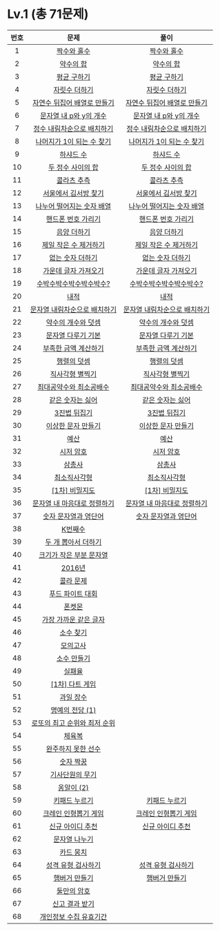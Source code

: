 # Lv.1 (총 71문제)


| 번호 | 문제 | 풀이 |
|:---:|:---:|:---:|
|1|[짝수와 홀수](https://school.programmers.co.kr/learn/courses/30/lessons/12937)|[짝수와 홀수](https://github.com/kzh4295/Programmers_Algorithm/blob/master/Lv1/%EC%A7%9D%EC%88%98%EC%99%80%20%ED%99%80%EC%88%98.md)|
|2|[약수의 합](https://school.programmers.co.kr/learn/courses/30/lessons/12928)|[약수의 합](https://github.com/kzh4295/Programmers_Algorithm/blob/master/Lv1/%EC%95%BD%EC%88%98%EC%9D%98%ED%95%A9.md)|
|3|[평균 구하기]()|[평균 구하기]()|
|4|[자릿수 더하기]()|[자릿수 더하기]()|
|5|[자연수 뒤집어 배열로 만들기]()|[자연수 뒤집어 배열로 만들기]()|
|6|[문자열 내 p와 y의 개수]()|[문자열 내 p와 y의 개수]()|
|7|[정수 내림차순으로 배치하기]()|[정수 내림차순으로 배치하기]()|
|8|[나머지가 1이 되는 수 찾기]()|[나머지가 1이 되는 수 찾기]()|
|9|[하샤드 수]()|[하샤드 수]()|
|10|[두 정수 사이의 합]()|[두 정수 사이의 합]()|
|11|[콜라츠 추측]()|[콜라츠 추측]()|
|12|[서울에서 김서방 찾기]()|[서울에서 김서방 찾기]()|
|13|[나누어 떨어지는 숫자 배열]()|[나누어 떨어지는 숫자 배열]()|
|14|[핸드폰 번호 가리기]()|[핸드폰 번호 가리기]()|
|15|[음양 더하기]()|[음양 더하기]()|
|16|[제일 작은 수 제거하기]()|[제일 작은 수 제거하기]()|
|17|[없는 숫자 더하기]()|[없는 숫자 더하기]()|
|18|[가운데 글자 가져오기]()|[가운데 글자 가져오기]()|
|19|[수박수박수박수박수박수?]()|[수박수박수박수박수박수?]()|
|20|[내적]()|[내적]()|
|21|[문자열 내림차순으로 배치하기]()|[문자열 내림차순으로 배치하기]()|
|22|[약수의 개수와 덧셈]()|[약수의 개수와 덧셈]()|
|23|[문자열 다루기 기본]()|[문자열 다루기 기본]()|
|24|[부족한 금액 계산하기]()|[부족한 금액 계산하기]()|
|25|[행렬의 덧셈]()|[행렬의 덧셈]()|
|26|[직사각형 별찍기]()|[직사각형 별찍기]()|
|27|[최대공약수와 최소공배수]()|[최대공약수와 최소공배수]()|
|28|[같은 숫자는 싫어]()|[같은 숫자는 싫어]()|
|29|[3진법 뒤집기]()|[3진법 뒤집기]()|
|30|[이상한 문자 만들기]()|[이상한 문자 만들기]()|
|31|[예산]()|[예산]()|
|32|[시저 암호]()|[시저 암호]()|
|33|[삼총사]()|[삼총사]()|
|34|[최소직사각형]()|[최소직사각형]()|
|35|[[1차] 비밀지도]()|[[1차] 비밀지도]()|
|36|[문자열 내 마음대로 정렬하기]()|[문자열 내 마음대로 정렬하기]()|
|37|[숫자 문자열과 영단어]()|[숫자 문자열과 영단어]()|
|38|[K번째수]()|[]()|
|39|[두 개 뽑아서 더하기]()|[]()|
|40|[크기가 작은 부분 문자열]()|[]()|
|41|[2016년]()|[]()|
|42|[콜라 문제]()|[]()|
|43|[푸드 파이트 대회]()|[]()|
|44|[폰켓몬]()|[]()|
|45|[가장 가까운 같은 글자]()|[]()|
|46|[소수 찾기]()|[]()|
|47|[모의고사]()|[]()|
|48|[소수 만들기]()|[]()|
|49|[실패율]()|[]()|
|50|[[1차] 다트 게임]()|[]()|
|51|[과일 장수]()|[]()|
|52|[명예의 전당 (1)]()|[]()|
|53|[로또의 최고 순위와 최저 순위]()|[]()|
|54|[체육복]()|[]()|
|55|[완주하지 못한 선수]()|[]()|
|56|[숫자 짝꿍]()|[]()|
|57|[기사단원의 무기]()|[]()|
|58|[옹알이 (2)]()|[]()|
|59|[키패드 누르기]()|[키패드 누르기]()|
|60|[크레인 인형뽑기 게임]()|[크레인 인형뽑기 게임]()|
|61|[신규 아이디 추천]()|[신규 아이디 추천]()|
|62|[문자열 나누기]()|[]()|
|63|[카드 뭉치]()|[]()|
|64|[성격 유형 검사하기]()|[성격 유형 검사하기]()|
|65|[햄버거 만들기]()|[햄버거 만들기]()|
|66|[둘만의 암호]()|[]()|
|67|[신고 결과 받기]()|[]()|
|68|[개인정보 수집 유효기간]()|[]()|


